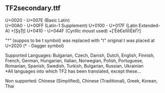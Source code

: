 ## TF2secondary.ttf
U+0020 - U+007E (Basic Latin)  
U+00A0 - U+00FF (Latin-1 Supplement) 
U+0100 - U+017F (Latin Extended-A) +[ȘșȚț]
U+0410 - U+044F (Cyrillic moust used) +[​ʼЁёЄєІіЇїЀѐҐґ]  

"†" (suppos to be t symbol) was replaced with "t"
original t was placed at U+2020 († - Dagger symbol)

Supported Languages: Bulgarian, Czech, Danish, Dutch, English, Finnish, French, German, Hungarian, Italian, Norwegian, Polish, Portuguese, Romanian, Spanish, Swedish, Turkish, Bulgarian, Russian, Ukrainian  
*All languages into which TF2 has been translated, except these...  
  
Non supported: Chinese (Simplified), Chinese (Traditional), Greek, Korean, Thai  
